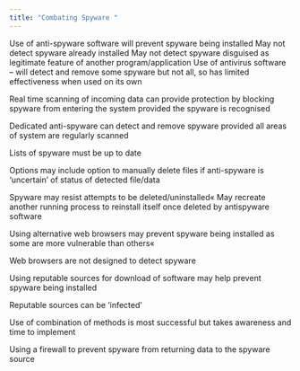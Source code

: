 ```yaml
---
title: "Combating Spyware "
--- 
```

Use of anti-spyware software will prevent spyware being installed
May not detect spyware already installed
May not detect spyware disguised as legitimate feature of another
program/application
Use of antivirus software – will detect and remove some spyware but not all,
so has limited effectiveness when used on its own

Real time scanning of incoming data can provide protection by blocking spyware from entering the system provided the spyware is recognised

Dedicated anti-spyware can detect and remove spyware provided all areas
of system are regularly scanned

Lists of spyware must be up to date

Options may include option to manually delete files if anti-spyware is
‘uncertain’ of status of detected file/data

Spyware may resist attempts to be deleted/uninstalled«
May recreate another running process to reinstall itself once deleted by antispyware software

Using alternative web browsers may prevent spyware being installed as
some are more vulnerable than others«

Web browsers are not designed to detect spyware

Using reputable sources for download of software may help prevent
spyware being installed

Reputable sources can be ‘infected’

Use of combination of methods is most successful but takes awareness and
time to implement

Using a firewall to prevent spyware from returning data to the spyware
source 
